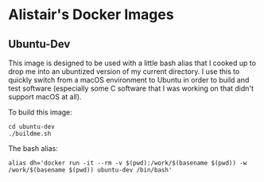 # Alistair's Docker Images

## Ubuntu-Dev

This image is designed to be used with a little bash alias that I
cooked up to drop me into an ubuntized version of my current
directory. I use this to quickly switch from a macOS environment to
Ubuntu in order to build and test software (especially some C software
that I was working on that didn't support macOS at all).

To build this image:
```
cd ubuntu-dev
./buildme.sh
```

The bash alias:
```
alias dh='docker run -it --rm -v $(pwd):/work/$(basename $(pwd)) -w /work/$(basename $(pwd)) ubuntu-dev /bin/bash'
```
